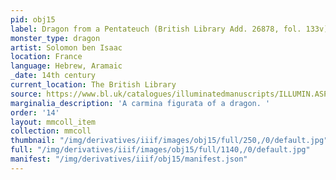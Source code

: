 ```yaml
---
pid: obj15
label: Dragon from a Pentateuch (British Library Add. 26878, fol. 133v)
monster_type: dragon
artist: Solomon ben Isaac
location: France
language: Hebrew, Aramaic
_date: 14th century
current_location: The British Library
source: https://www.bl.uk/catalogues/illuminatedmanuscripts/ILLUMIN.ASP?Size=mid&IllID=44769
marginalia_description: 'A carmina figurata of a dragon. '
order: '14'
layout: mmcoll_item
collection: mmcoll
thumbnail: "/img/derivatives/iiif/images/obj15/full/250,/0/default.jpg"
full: "/img/derivatives/iiif/images/obj15/full/1140,/0/default.jpg"
manifest: "/img/derivatives/iiif/obj15/manifest.json"
---
```

